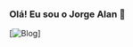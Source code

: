 ### Olá! Eu sou o Jorge Alan  👋


[![Blog](https://img.shields.io/website?label=SujeitoProgramador.com&style=for-the-badge&url=https://sujeitoprogramador.com/)]
